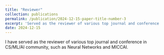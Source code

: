 ```yaml
---
title: "Reviewer"
collection: publications
permalink: /publication/2024-12-15-paper-title-number-3
excerpt: 'Served as the reviewer of various top journal and conference in CS/ML/AI community.'
date: 2024-12-15
---
```

I have served as the reviewer of various top journal and conference in CS/ML/AI community, such as Neural Networks and MICCAI.

